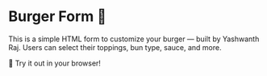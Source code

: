 # Burger Form 🍔

This is a simple HTML form to customize your burger — built by Yashwanth Raj. Users can select their toppings, bun type, sauce, and more.

🚀 Try it out in your browser!
